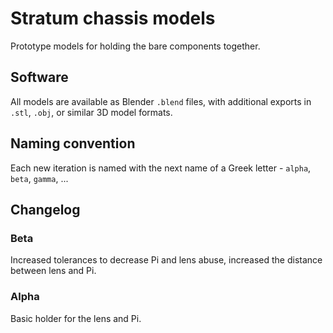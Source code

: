 # Stratum chassis models

Prototype models for holding the bare components together.

## Software
All models are available as Blender `.blend` files, with additional exports in `.stl`, `.obj`, or similar 3D model formats.

## Naming convention
Each new iteration is named with the next name of a Greek letter - `alpha`, `beta`, `gamma`, ...

## Changelog

### Beta
Increased tolerances to decrease Pi and lens abuse, increased the distance between lens and Pi.

### Alpha
Basic holder for the lens and Pi.